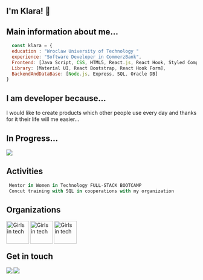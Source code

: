 ## I'm Klara! :wave:
  
<h2>Main information about me... </h2>

```javascript
  const klara = {
  education : "Wroclaw University of Technology "
  experience: "Software Developer in CommerzBank",
  Frontend: [Java Script, CSS, HTML5, React.js, React Hook, Styled Components, Story Book, Gatsby],
  Library: [Material UI, React Bootstrap, React Hook Form],
  BackendAndDataBase: [Node.js, Express, SQL, Oracle DB]
}
```
## I am developer because...
I would like to create products which other people use every day and thanks for it their life will me easier...
<div>
<div>
  <h2> In Progress...</h2>
    <img src="https://github-readme-stats.vercel.app/api?username=KlaraGajaszek&show_icons=true&theme=dark"/>
       <h2 >Activities</h2>
    
```javascript
 Mentor in Women in Technology FULL-STACK BOOTCAMP
 Concut training with SQL in cooperations with my organization 
```
    
   
  <h2>Organizations</h2>
  <img align="left" alt="Girls in tech" width="60px" height="60px" src="https://user-images.githubusercontent.com/59035908/89677651-1f781180-d8ee-11ea-8bb0-e7c20ac26311.jpg" />
  <img align="left" alt="Girls in tech" width="60px" height="60px" src="https://user-images.githubusercontent.com/59035908/89680211-d080ab00-d8f2-11ea-9cda-172966b938a9.png" />
  <img align="left" alt="Girls in tech" width="60px" height="60px" src="https://user-images.githubusercontent.com/59035908/89910204-3ff6e300-dbf0-11ea-80af-87ecaceabf23.png" />
  </div>  
 <br/>
 <br/>
  </div> 
   <br/>

<h2>Get in touch </h2>
<a href="mailto:klaragajaszek21@wp.pl?subject=[GitHub]%20🚀"><img align="left" src="https://img.shields.io/badge/e‑mail-D14836.svg?style=for-the-badge&logo=GMail&logoColor=white"/></a>
<a href="https://www.linkedin.com/in/klara-gajaszek-7aa043189/"><img align="left" src="https://img.shields.io/badge/linkedin-0077B5.svg?style=for-the-badge&logo=linkedin&logoColor=white"/></a>
    </s>
</div>






